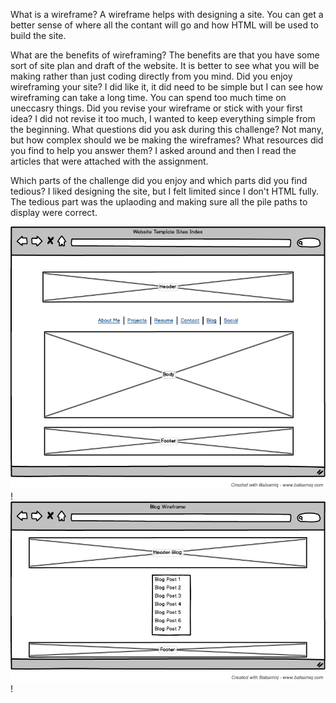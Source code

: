 
What is a wireframe?
   A wireframe helps with designing a site. You can get a better sense of where all the contant will go and how HTML will be used to build the site.

What are the benefits of wireframing?
  The benefits are that you have some sort of site plan and draft of the website. It is better to see what you will be making rather than just coding directly from you mind.
Did you enjoy wireframing your site?
  I did like it, it did need to be simple but I can see how wireframing can take a long time. You can spend too much time on uneccasry things.
Did you revise your wireframe or stick with your first idea?
  I did not revise it too much, I wanted to keep everything simple from the beginning.
What questions did you ask during this challenge?
  Not many, but how complex should we be making the wireframes?
What resources did you find to help you answer them?
  I asked around and then I read the articles that were attached with the assignment.

Which parts of the challenge did you enjoy and which parts did you find tedious?
  I liked designing the site, but I felt limited since I don't HTML fully. The tedious part was the uplaoding and making sure all the pile paths to display were correct.




![Alt text](/week-2/img/Wire-frame.png)!
![Alt text](/week-2/img/wire-frame-blog.png)!


